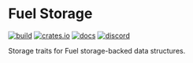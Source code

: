 # Fuel Storage

[![build](https://github.com/FuelLabs/fuel-storage/actions/workflows/ci.yml/badge.svg)](https://github.com/FuelLabs/fuel-storage/actions/workflows/ci.yml)
[![crates.io](https://img.shields.io/crates/v/fuel-storage?label=latest)](https://crates.io/crates/fuel-storage)
[![docs](https://docs.rs/fuel-storage/badge.svg)](https://docs.rs/fuel-storage/)
[![discord](https://img.shields.io/badge/chat%20on-discord-orange?&logo=discord&logoColor=ffffff&color=7389D8&labelColor=6A7EC2)](https://discord.gg/xfpK4Pe)


Storage traits for Fuel storage-backed data structures.
